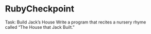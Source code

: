 # RubyCheckpoint

Task: Build Jack’s House
Write a program that recites a nursery rhyme called “The House that Jack Built.”
